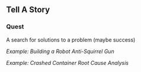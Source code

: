 ## Tell A Story

### Quest

A search for solutions to a problem (maybe success)

_Example: Building a Robot Anti-Squirrel Gun_

_Example: Crashed Container Root Cause Analysis_
